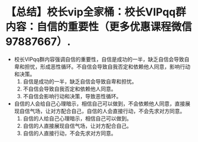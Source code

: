 # 【总结】校长vip全家桶：校长VIPqq群内容：自信的重要性（更多优惠课程微信97887667）.

-   校长VIPqq群内容强调自信的重要性，自信是成功的一半，缺乏自信会导致自卑和担忧，形成恶性循环。不自信会导致自我否定和依赖他人同意，影响行动和决策。
    1.  自信是成功的一半，缺乏自信会导致自卑和担忧。
    2.  不自信会导致自我否定和依赖他人同意。
    3.  不自信会影响行动和决策，导致恶性循环。
-   自信的人会给自己心理暗示，相信自己可以做到，不会依赖他人同意，直接展现自信气场，让对方配合自己，自信的人会直接行动，不会先求对方同意。
    1.  自信的人给自己心理暗示，相信自己可以做到。
    2.  自信的人直接展现自信气场，让对方配合自己。
    3.  自信的人直接行动，不会先求对方同意。